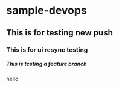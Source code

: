 # sample-devops

## This is for testing new push

### This is for ui resync testing

##### This is testing a feature branch

hello 
